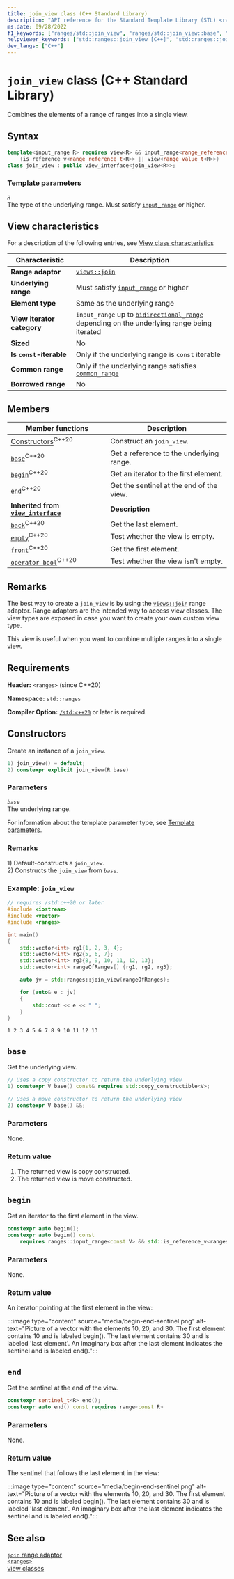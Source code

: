 ```yaml
---
title: join_view class (C++ Standard Library)
description: "API reference for the Standard Template Library (STL) <ranges> join_view class, which combines the elements of multiple ranges into a single view."
ms.date: 09/28/2022
f1_keywords: ["ranges/std::join_view", "ranges/std::join_view::base", "ranges/std::join_view::begin", "ranges/std::join_view::end", "ranges/std::join_view::empty", "ranges/std::join_view::operator bool", "ranges/std::join_view::back", "ranges/std::join_view::front"]
helpviewer_keywords: ["std::ranges::join_view [C++]", "std::ranges::join_view [C++], base", "std::ranges::join_view [C++], begin", "std::ranges::join_view [C++], end", "std::ranges::join_view [C++], empty", "std::ranges::join_view [C++], operator bool", "std::ranges::join_view [C++], front", "std::ranges::join_view [C++], back"]
dev_langs: ["C++"]
---
```

# `join_view` class (C++ Standard Library)

Combines the elements of a range of ranges into a single view.

## Syntax

```cpp
template<input_range R> requires view<R> && input_range<range_reference_t<R>> &&
    (is_reference_v<range_reference_t<R>> || view<range_value_t<R>>)
class join_view : public view_interface<join_view<R>>;
```

### Template parameters

*`R`*\
The type of the underlying range. Must satisfy [`input_range`](range-concepts.md#input_range) or higher.

## View characteristics

For a description of the following entries, see [View class characteristics](view-classes.md#view-classes-characteristics)

| Characteristic | Description |
|--|--|
| **Range adaptor** | [`views::join`](range-adaptors.md#join) |
| **Underlying range** | Must satisfy [`input_range`](range-concepts.md#input_range) or higher |
| **Element type** | Same as the underlying range |
| **View iterator category** | `input_range` up to [`bidirectional_range`](range-concepts.md#bidirectional_range) depending on the underlying range being iterated |
| **Sized** | No |
| **Is `const`-iterable** | Only if the underlying range is `const` iterable |
| **Common range** | Only if the underlying range satisfies [`common_range`](range-concepts.md#common_range) |
| **Borrowed range** | No |

## Members

| **Member functions** | **Description** |
|--|--|
| [Constructors](#constructors)<sup>C++20</sup> | Construct an `join_view`. |
| [`base`](#base)<sup>C++20</sup> | Get a reference to the underlying range. |
| [`begin`](#begin)<sup>C++20</sup> | Get an iterator to the first element. |
| [`end`](#end)<sup>C++20</sup> | Get the sentinel at the end of the view. |
| **Inherited from [`view_interface`](view-interface.md)** | **Description** |
| [`back`](view-interface.md#back)<sup>C++20</sup> | Get the last element. |
| [`empty`](view-interface.md#empty)<sup>C++20</sup> | Test whether the view is empty. |
| [`front`](view-interface.md#front)<sup>C++20</sup> | Get the first element. |
| [`operator bool`](view-interface.md#op_bool)<sup>C++20</sup> | Test whether the view isn't empty. |

## Remarks

The best way to create a `join_view` is by using the [`views::join`](range-adaptors.md#join) range adaptor. Range adaptors are the intended way to access view classes. The view types are exposed in case you want to create your own custom view type.

This view is useful when you want to combine multiple ranges into a single view.

## Requirements

**Header:** `<ranges>` (since C++20)

**Namespace:** `std::ranges`

**Compiler Option:** [`/std:c++20`](../build/reference/std-specify-language-standard-version.md) or later is required.

## Constructors

Create an instance of a `join_view`.

```cpp
1) join_view() = default;
2) constexpr explicit join_view(R base)
```

### Parameters

*`base`*\
The underlying range.

For information about the template parameter type, see [Template parameters](#template-parameters).

### Remarks

1\) Default-constructs a `join_view`.\
2\) Constructs the `join_view` from *`base`*.

### Example: `join_view`

```cpp
// requires /std:c++20 or later
#include <iostream>
#include <vector>
#include <ranges>

int main()
{
    std::vector<int> rg1{1, 2, 3, 4};
    std::vector<int> rg2{5, 6, 7};
    std::vector<int> rg3{8, 9, 10, 11, 12, 13};
    std::vector<int> rangeOfRanges[] {rg1, rg2, rg3};

    auto jv = std::ranges::join_view(rangeOfRanges);

    for (auto& e : jv)
    {
        std::cout << e << " ";
    }
}
```

```output
1 2 3 4 5 6 7 8 9 10 11 12 13
```

## `base`

Get the underlying view.

```cpp
// Uses a copy constructor to return the underlying view
1) constexpr V base() const& requires std::copy_constructible<V>;

// Uses a move constructor to return the underlying view
2) constexpr V base() &&;
```

### Parameters

None.

### Return value

1) The returned view is copy constructed.
2) The returned view is move constructed.

## `begin`

Get an iterator to the first element in the view.

```cpp
constexpr auto begin();
constexpr auto begin() const
    requires ranges::input_range<const V> && std::is_reference_v<ranges::range_reference_t<const V>>;
```

### Parameters

None.

### Return value

An iterator pointing at the first element in the view:

:::image type="content" source="media/begin-end-sentinel.png" alt-text="Picture of a vector with the elements 10, 20, and 30. The first element contains 10 and is labeled begin(). The last element contains 30 and is labeled 'last element'. An imaginary box after the last element indicates the sentinel and is labeled end().":::

## `end`

Get the sentinel at the end of the view.

```cpp
constexpr sentinel_t<R> end();
constexpr auto end() const requires range<const R>
```

### Parameters

None.

### Return value

The sentinel that follows the last element in the view:

:::image type="content" source="media/begin-end-sentinel.png" alt-text="Picture of a vector with the elements 10, 20, and 30. The first element contains 10 and is labeled begin(). The last element contains 30 and is labeled 'last element'. An imaginary box after the last element indicates the sentinel and is labeled end().":::

## See also

[`join` range adaptor](range-adaptors.md#join)\
[`<ranges>`](ranges.md)\
[view classes](view-classes.md)
